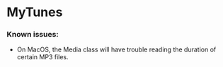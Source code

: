 # MyTunes

### Known issues:
* On MacOS, the Media class will have trouble reading the duration of certain MP3 files.
